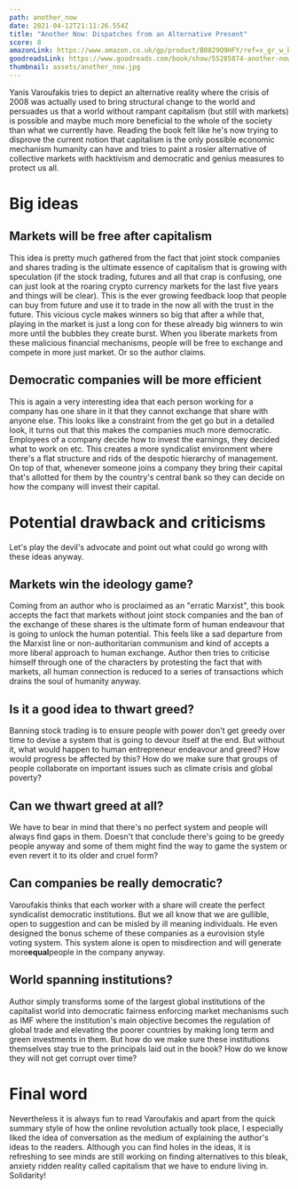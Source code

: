 ```yaml
---
path: another_now
date: 2021-04-12T21:11:26.554Z
title: "Another Now: Dispatches from an Alternative Present"
score: 8
amazonLink: https://www.amazon.co.uk/gp/product/B0829Q9HFY/ref=x_gr_w_bb_sin?ie=UTF8&tag=x_gr_w_bb_sin-20&linkCode=as2&camp=1789&creative=9325&creativeASIN=B0829Q9HFY&SubscriptionId=1MGPYB6YW3HWK55XCGG2
goodreadsLink: https://www.goodreads.com/book/show/55285874-another-now
thumbnail: assets/another_now.jpg
---
```

Yanis Varoufakis tries to depict an alternative reality where the crisis of 2008 was actually used to bring structural change to the world and persuades us that a world without rampant capitalism (but still with markets) is possible and maybe much more beneficial to the whole of the society than what we currently have. Reading the book felt like he's now trying to disprove the current notion that capitalism is the only possible economic mechanism humanity can have and tries to paint a rosier alternative of collective markets with hacktivism and democratic and genius measures to protect us all.

# Big ideas

## Markets will be free after capitalism

This idea is pretty much gathered from the fact that joint stock companies and shares trading is the ultimate essence of capitalism that is growing with speculation (if the stock trading, futures and all that crap is confusing, one can just look at the roaring crypto currency markets for the last five years and things will be clear). This is the ever growing feedback loop that people can buy from future and use it to trade in the now all with the trust in the future. This vicious cycle makes winners so big that after a while that, playing in the market is just a long con for these already big winners to win more until the bubbles they create burst. When you liberate markets from these malicious financial mechanisms, people will be free to exchange and compete in more just market. Or so the author claims.

## Democratic companies will be more efficient

This is again a very interesting idea that each person working for a company has one share in it that they cannot exchange that share with anyone else. This looks like a constraint from the get go but in a detailed look, it turns out that this makes the companies much more democratic. Employees of a company decide how to invest the earnings, they decided what to work on etc. This creates a more syndicalist environment where there's a flat structure and rids of the despotic hierarchy of management. On top of that, whenever someone joins a company they bring their capital that's allotted for them by the country's central bank so they can decide on how the company will invest their capital.

# Potential drawback and criticisms

Let's play the devil's advocate and point out what could go wrong with these ideas anyway.

## Markets win the ideology game?

Coming from an author who is proclaimed as an "erratic Marxist", this book accepts the fact that markets without joint stock companies and the ban of the exchange of these shares is the ultimate form of human endeavour that is going to unlock the human potential. This feels like a sad departure from the Marxist line or non-authoritarian communism and kind of accepts a more liberal approach to human exchange. Author then tries to criticise himself through one of the characters by protesting the fact that with markets, all human connection is reduced to a series of transactions which drains the soul of humanity anyway.

## Is it a good idea to thwart greed?

Banning stock trading is to ensure people with power don't get greedy over time to devise a system that is going to devour itself at the end. But without it, what would happen to human entrepreneur endeavour and greed? How would progress be affected by this? How do we make sure that groups of people collaborate on important issues such as climate crisis and global poverty?

## Can we thwart greed at all?

We have to bear in mind that there's no perfect system and people will always find gaps in them. Doesn't that conclude there's going to be greedy people anyway and some of them might find the way to game the system or even revert it to its older and cruel form?

## Can companies be really democratic?

Varoufakis thinks that each worker with a share will create the perfect syndicalist democratic institutions. But we all know that we are gullible, open to suggestion and can be misled by ill meaning individuals. He even designed the bonus scheme of these companies as a eurovision style voting system. This system alone is open to misdirection and will generate more**equal**people in the company anyway.

## World spanning institutions?

Author simply transforms some of the largest global institutions of the capitalist world into democratic fairness enforcing market mechanisms such as IMF where the institution's main objective becomes the regulation of global trade and elevating the poorer countries by making long term and green investments in them. But how do we make sure these institutions themselves stay true to the principals laid out in the book? How do we know they will not get corrupt over time?

# Final word

Nevertheless it is always fun to read Varoufakis and apart from the quick summary style of how the online revolution actually took place, I especially liked the idea of conversation as the medium of explaining the author's ideas to the readers. Although you can find holes in the ideas, it is refreshing to see minds are still working on finding alternatives to this bleak, anxiety ridden reality called capitalism that we have to endure living in. Solidarity!